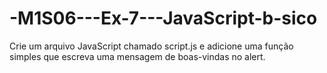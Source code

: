 # -M1S06---Ex-7---JavaScript-b-sico
Crie um arquivo JavaScript chamado script.js e adicione uma função simples que escreva uma mensagem de boas-vindas no alert.

